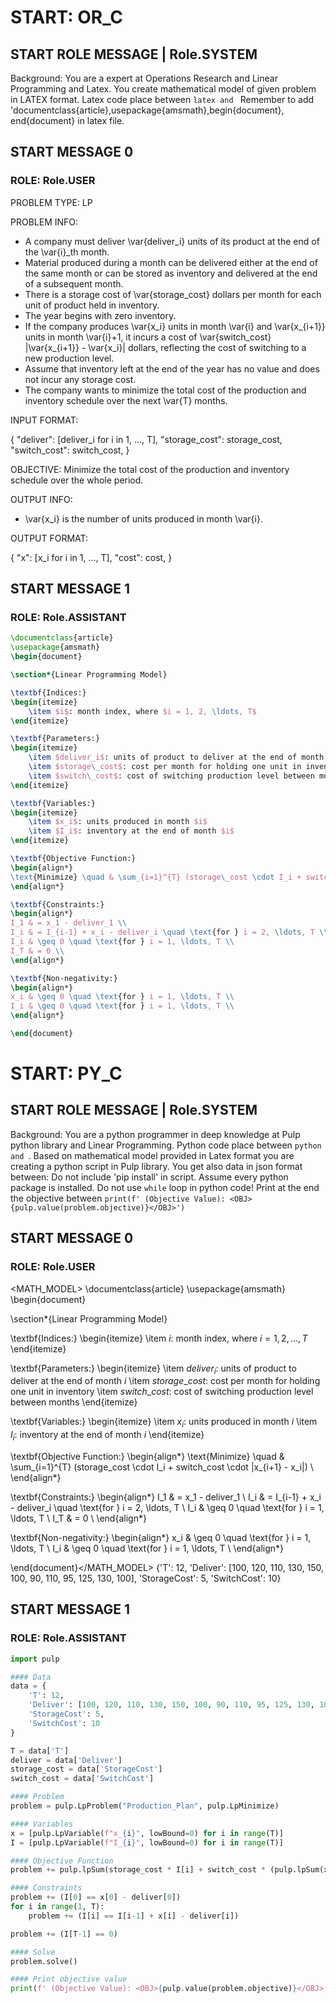 # START: OR_C 
## START ROLE MESSAGE | Role.SYSTEM 
Background: You are a expert at Operations Research and Linear Programming and Latex. You create mathematical model of given problem in LATEX format. Latex code place between ```latex and ``` Remember to add 'documentclass{article},usepackage{amsmath},begin{document}, end{document} in latex file. 
## START MESSAGE 0 
### ROLE: Role.USER
<DESCRIPTION>
PROBLEM TYPE: LP

PROBLEM INFO: 
- A company must deliver \var{deliver_i} units of its product at the end of the \var{i}_th month.
- Material produced during a month can be delivered either at the end of the same month or can be stored as inventory and delivered at the end of a subsequent month.
- There is a storage cost of \var{storage_cost} dollars per month for each unit of product held in inventory. 
- The year begins with zero inventory. 
- If the company produces \var{x_i} units in month \var{i} and \var{x_{i+1}} units in month \var{i}+1, it incurs a cost of \var{switch_cost} |\var{x_{i+1}} - \var{x_i}|  dollars, reflecting the cost of switching to a new production level. 
- Assume that inventory left at the end of the year has no value and does not incur any storage cost.
- The company wants to minimize the total cost of the production and inventory schedule over the next \var{T} months.

INPUT FORMAT: 

{
    "deliver": [deliver_i for i in 1, ..., T],
    "storage_cost": storage_cost,
    "switch_cost": switch_cost,
}

OBJECTIVE: Minimize the total cost of the production and inventory schedule over the whole period.

OUTPUT INFO:

- \var{x_i} is the number of units produced in month \var{i}.

OUTPUT FORMAT:

{
    "x": [x_i for i in 1, ..., T],
    "cost": cost,
}

</DESCRIPTION>


## START MESSAGE 1 
### ROLE: Role.ASSISTANT
```latex
\documentclass{article}
\usepackage{amsmath}
\begin{document}

\section*{Linear Programming Model}

\textbf{Indices:}
\begin{itemize}
    \item $i$: month index, where $i = 1, 2, \ldots, T$
\end{itemize}

\textbf{Parameters:}
\begin{itemize}
    \item $deliver_i$: units of product to deliver at the end of month $i$
    \item $storage\_cost$: cost per month for holding one unit in inventory
    \item $switch\_cost$: cost of switching production level between months
\end{itemize}

\textbf{Variables:}
\begin{itemize}
    \item $x_i$: units produced in month $i$
    \item $I_i$: inventory at the end of month $i$
\end{itemize}

\textbf{Objective Function:}
\begin{align*}
\text{Minimize} \quad & \sum_{i=1}^{T} (storage\_cost \cdot I_i + switch\_cost \cdot |x_{i+1} - x_i|) \\
\end{align*}

\textbf{Constraints:}
\begin{align*}
I_1 & = x_1 - deliver_1 \\
I_i & = I_{i-1} + x_i - deliver_i \quad \text{for } i = 2, \ldots, T \\
I_i & \geq 0 \quad \text{for } i = 1, \ldots, T \\
I_T & = 0 \\
\end{align*}

\textbf{Non-negativity:}
\begin{align*}
x_i & \geq 0 \quad \text{for } i = 1, \ldots, T \\
I_i & \geq 0 \quad \text{for } i = 1, \ldots, T \\
\end{align*}

\end{document}
```

# START: PY_C 
## START ROLE MESSAGE | Role.SYSTEM 
Background: You are a python programmer in deep knowledge at Pulp python library and Linear Programming. Python code place between ```python and ```. Based on mathematical model provided in Latex format you are creating a python script in Pulp library. You get also data in json format between: <DATA></DATA> Do not include 'pip install' in script. Assume every python package is installed. Do not use `while` loop in python code! Print at the end the objective between <OBJ></OBJ> `print(f' (Objective Value): <OBJ>{pulp.value(problem.objective)}</OBJ>')` 
## START MESSAGE 0 
### ROLE: Role.USER
<MATH_MODEL>
\documentclass{article}
\usepackage{amsmath}
\begin{document}

\section*{Linear Programming Model}

\textbf{Indices:}
\begin{itemize}
    \item $i$: month index, where $i = 1, 2, \ldots, T$
\end{itemize}

\textbf{Parameters:}
\begin{itemize}
    \item $deliver_i$: units of product to deliver at the end of month $i$
    \item $storage\_cost$: cost per month for holding one unit in inventory
    \item $switch\_cost$: cost of switching production level between months
\end{itemize}

\textbf{Variables:}
\begin{itemize}
    \item $x_i$: units produced in month $i$
    \item $I_i$: inventory at the end of month $i$
\end{itemize}

\textbf{Objective Function:}
\begin{align*}
\text{Minimize} \quad & \sum_{i=1}^{T} (storage\_cost \cdot I_i + switch\_cost \cdot |x_{i+1} - x_i|) \\
\end{align*}

\textbf{Constraints:}
\begin{align*}
I_1 & = x_1 - deliver_1 \\
I_i & = I_{i-1} + x_i - deliver_i \quad \text{for } i = 2, \ldots, T \\
I_i & \geq 0 \quad \text{for } i = 1, \ldots, T \\
I_T & = 0 \\
\end{align*}

\textbf{Non-negativity:}
\begin{align*}
x_i & \geq 0 \quad \text{for } i = 1, \ldots, T \\
I_i & \geq 0 \quad \text{for } i = 1, \ldots, T \\
\end{align*}

\end{document}</MATH_MODEL>
<DATA>
{'T': 12, 'Deliver': [100, 120, 110, 130, 150, 100, 90, 110, 95, 125, 130, 100], 'StorageCost': 5, 'SwitchCost': 10}</DATA>


## START MESSAGE 1 
### ROLE: Role.ASSISTANT
```python
import pulp

#### Data
data = {
    'T': 12,
    'Deliver': [100, 120, 110, 130, 150, 100, 90, 110, 95, 125, 130, 100],
    'StorageCost': 5,
    'SwitchCost': 10
}

T = data['T']
deliver = data['Deliver']
storage_cost = data['StorageCost']
switch_cost = data['SwitchCost']

#### Problem
problem = pulp.LpProblem("Production_Plan", pulp.LpMinimize)

#### Variables
x = [pulp.LpVariable(f"x_{i}", lowBound=0) for i in range(T)]
I = [pulp.LpVariable(f"I_{i}", lowBound=0) for i in range(T)]

#### Objective Function
problem += pulp.lpSum(storage_cost * I[i] + switch_cost * (pulp.lpSum(x[i+1] - x[i] for i in range(T-1))) for i in range(T))

#### Constraints
problem += (I[0] == x[0] - deliver[0])
for i in range(1, T):
    problem += (I[i] == I[i-1] + x[i] - deliver[i])

problem += (I[T-1] == 0)

#### Solve
problem.solve()

#### Print objective value
print(f' (Objective Value): <OBJ>{pulp.value(problem.objective)}</OBJ>')
```


